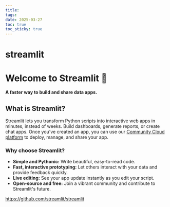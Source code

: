 ```yaml
---
title: 
tags: 
date: 2025-03-27
toc: true
toc_sticky: true
---
```


# streamlit
# Welcome to Streamlit 👋

[](https://github.com/streamlit/streamlit#welcome-to-streamlit-)

**A faster way to build and share data apps.**

## What is Streamlit?

[](https://github.com/streamlit/streamlit#what-is-streamlit)

Streamlit lets you transform Python scripts into interactive web apps in minutes, instead of weeks. Build dashboards, generate reports, or create chat apps. Once you’ve created an app, you can use our [Community Cloud platform](https://streamlit.io/cloud) to deploy, manage, and share your app.

### Why choose Streamlit?

[](https://github.com/streamlit/streamlit#why-choose-streamlit)

- **Simple and Pythonic:** Write beautiful, easy-to-read code.
- **Fast, interactive prototyping:** Let others interact with your data and provide feedback quickly.
- **Live editing:** See your app update instantly as you edit your script.
- **Open-source and free:** Join a vibrant community and contribute to Streamlit's future.

https://github.com/streamlit/streamlit